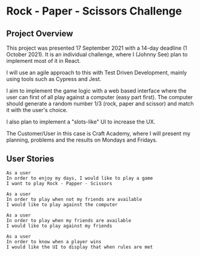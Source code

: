 # Rock - Paper - Scissors Challenge

## Project Overview

This project was presented 17 September 2021 with a 14-day deadline (1 October 2021). It is an individual challenge, where I (Johnny See) plan to implement most of it in React.

I will use an agile approach to this with Test Driven Development, mainly using tools such as Cypress and Jest.

I aim to implement the game logic with a web based interface where the user can first of all play against a computer (easy part first). The computer should generate a random number 1/3 (rock, paper and scissor) and match it with the user's choice.

I also plan to implement a "slots-like" UI to increase the UX.

The Customer/User in this case is Craft Academy, where I will present my planning, problems and the results on Mondays and Fridays.



## User Stories

```
As a user
In order to enjoy my days, I would like to play a game
I want to play Rock - Papper - Scissors
```

```
As a user
In order to play when not my friends are available
I would like to play against the computer
```

```
As a user
In order to play when my friends are available
I would like to play against my friends
```

```
As a user
In order to know when a player wins
I would like the UI to display that when rules are met
```
